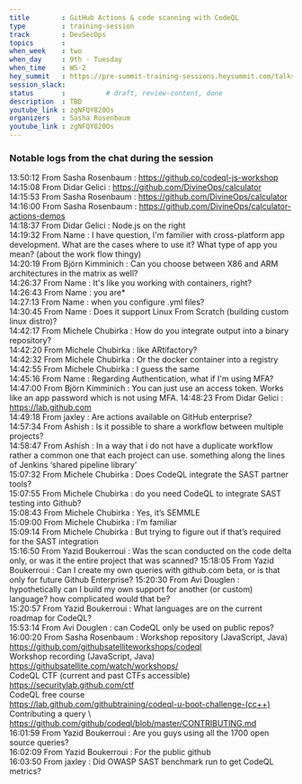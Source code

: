 ```yaml
---
title        : GitHub Actions & code scanning with CodeQL
type         : training-session
track        : DevSecOps
topics       : 
when_week    : two
when_day     : 9th - Tuesday
when_time    : WS-2
hey_summit   : https://pre-summit-training-sessions.heysummit.com/talks/github-actions-codeql-security/
session_slack:
status       :          # draft, review-content, done
description  : TBD
youtube_link : zgNFQY820Os
organizers   : Sasha Rosenbaum
youtube_link : zgNFQY820Os
---
```


### Notable logs from the chat during the session 

13:50:12	 From Sasha Rosenbaum : https://github.co/codeql-js-workshop   \
14:15:08	 From Didar Gelici : https://github.com/DivineOps/calculator   \
14:15:53	 From Sasha Rosenbaum : https://github.com/DivineOps/calculator   \
14:16:00	 From Sasha Rosenbaum : https://github.com/DivineOps/calculator-actions-demos   \
14:18:37	 From Didar Gelici : Node.js on the right   \
14:19:32	 From Name : I have question, I'm familier with cross-platform app development. What are the cases where to use it? What type of app you mean? (about the work flow thingy)   \
14:20:19	 From Björn Kimminich : Can you choose between X86 and ARM architectures in the matrix as well?   \
14:26:37	 From Name : It's like you working with containers, right?   \
14:26:43	 From Name : you are*   \
14:27:13	 From Name : when you configure .yml files?   \
14:30:45	 From Name : Does it support Linux From Scratch (building custom linux distro)?   \
14:42:17	 From Michele Chubirka : How do you integrate output into a binary repository?   \
14:42:20	 From Michele Chubirka : like ARtifactory?    \
14:42:32	 From Michele Chubirka : Or the docker container into a registry   \
14:42:55	 From Michele Chubirka : I guess the same   \
14:45:16	 From Name : Regarding Authentication, what if I'm using MFA?   \
14:47:00	 From Björn Kimminich : You can just use an access token. Works like an app password which is not using MFA.
14:48:23	 From Didar Gelici : https://lab.github.com   \
14:49:18	 From jaxley : Are actions available on GitHub enterprise?   \
14:57:34	 From Ashish : Is it possible to share a workflow between multiple projects?     \
14:58:47	 From Ashish : In a way that i do not have a duplicate workflow rather a common one that each project can use. something along the lines of Jenkins ‘shared pipeline library’   \
15:07:32	 From Michele Chubirka : Does CodeQL integrate the SAST partner tools?   \
15:07:55	 From Michele Chubirka : do you need CodeQL to integrate SAST testing into Github?   \
15:08:43	 From Michele Chubirka : Yes, it’s SEMMLE   \
15:09:00	 From Michele Chubirka : I’m familiar   \
15:09:14	 From Michele Chubirka : But trying to figure out if that’s required for the SAST integration   \
15:16:50	 From Yazid Boukerroui : Was the scan conducted on the code delta only, or was it the entire project that was scanned?
15:18:05	 From Yazid Boukerroui : Can I create my own queries with github.com beta, or is that only for future Github Enterprise?
15:20:30	 From Avi Douglen : hypothetically can I build my own support for another (or custom) language? how complicated would that be?   \
15:20:57	 From Yazid Boukerroui : What languages are on the current roadmap for CodeQL?   \
15:53:14	 From Avi Douglen : can CodeQL only be used on public repos?   \
16:00:20	 From Sasha Rosenbaum : Workshop repository (JavaScript, Java)   \
https://github.com/githubsatelliteworkshops/codeql   \
Workshop recording (JavaScript, Java)  \
https://githubsatellite.com/watch/workshops/   \
CodeQL CTF (current and past CTFs accessible)   \
https://securitylab.github.com/ctf   \
CodeQL free course   \
https://lab.github.com/githubtraining/codeql-u-boot-challenge-(cc++)   \
Contributing a query  \  
https://github.com/github/codeql/blob/master/CONTRIBUTING.md   \
16:01:59	 From Yazid Boukerroui : Are you guys using all the 1700 open source queries?   \
16:02:09	 From Yazid Boukerroui : For the public github   \
16:03:50	 From jaxley : Did OWASP SAST benchmark run to get CodeQL metrics?   
